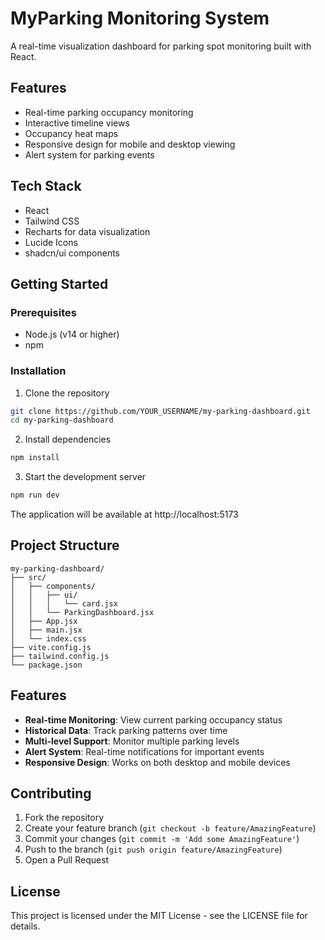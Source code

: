 # MyParking Monitoring System

A real-time visualization dashboard for parking spot monitoring built with React.

## Features

- Real-time parking occupancy monitoring
- Interactive timeline views
- Occupancy heat maps
- Responsive design for mobile and desktop viewing
- Alert system for parking events

## Tech Stack

- React
- Tailwind CSS
- Recharts for data visualization
- Lucide Icons
- shadcn/ui components

## Getting Started

### Prerequisites

- Node.js (v14 or higher)
- npm

### Installation

1. Clone the repository
```bash
git clone https://github.com/YOUR_USERNAME/my-parking-dashboard.git
cd my-parking-dashboard
```

2. Install dependencies
```bash
npm install
```

3. Start the development server
```bash
npm run dev
```

The application will be available at http://localhost:5173

## Project Structure

```
my-parking-dashboard/
├── src/
│   ├── components/
│   │   ├── ui/
│   │   │   └── card.jsx
│   │   └── ParkingDashboard.jsx
│   ├── App.jsx
│   ├── main.jsx
│   └── index.css
├── vite.config.js
├── tailwind.config.js
└── package.json
```

## Features

- **Real-time Monitoring**: View current parking occupancy status
- **Historical Data**: Track parking patterns over time
- **Multi-level Support**: Monitor multiple parking levels
- **Alert System**: Real-time notifications for important events
- **Responsive Design**: Works on both desktop and mobile devices

## Contributing

1. Fork the repository
2. Create your feature branch (`git checkout -b feature/AmazingFeature`)
3. Commit your changes (`git commit -m 'Add some AmazingFeature'`)
4. Push to the branch (`git push origin feature/AmazingFeature`)
5. Open a Pull Request

## License

This project is licensed under the MIT License - see the LICENSE file for details.